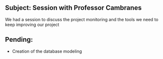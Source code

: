 ## Subject: Session with Professor Cambranes 

We had a session to discuss the project monitoring and the tools we need to keep improving our project 

## Pending: 

+ Creation of the database modeling
